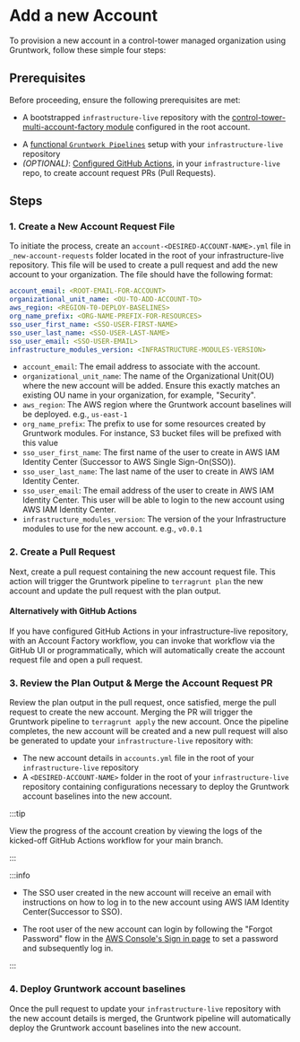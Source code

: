 # Add a new Account

To provision a new account in a control-tower managed organization using Gruntwork, follow these simple four steps:

## Prerequisites

Before proceeding, ensure the following prerequisites are met:

- A bootstrapped `infrastructure-live` repository with the [control-tower-multi-account-factory module](https://GitHub.com/gruntwork-io/terraform-aws-control-tower/tree/main/modules/landingzone/control-tower-multi-account-factory) configured in the root account.
<!-- Repo must include the multi-account factory module configured in the root account -->
- A [functional `Gruntwork Pipelines`](https://LINK-TO-VALID-DOC) setup with your `infrastructure-live` repository
- *(OPTIONAL)*: [Configured GitHub Actions](https://LINK-TO-VALID-DOC), in your `infrastructure-live` repo, to create account request PRs (Pull Requests).

## Steps

### 1. Create a New Account Request File

To initiate the process, create an `account-<DESIRED-ACCOUNT-NAME>.yml` file in `_new-account-requests` folder located in the root of your infrastructure-live repository. This file will be used to create a pull request and add the new account to your organization. The file should have the following format:

  ```yaml account-<DESIRED-ACCOUNT-NAME>.yml
  account_email: <ROOT-EMAIL-FOR-ACCOUNT>
  organizational_unit_name: <OU-TO-ADD-ACCOUNT-TO>
  aws_region: <REGION-T0-DEPLOY-BASELINES>
  org_name_prefix: <ORG-NAME-PREFIX-FOR-RESOURCES>
  sso_user_first_name: <SSO-USER-FIRST-NAME>
  sso_user_last_name: <SSO-USER-LAST-NAME>
  sso_user_email: <SSO-USER-EMAIL>
  infrastructure_modules_version: <INFRASTRUCTURE-MODULES-VERSION>
  ```

  - `account_email`: The email address to associate with the account.
  - `organizational_unit_name`: The name of the Organizational Unit(OU) where the new account will be added. Ensure this exactly matches an existing OU name in your organization, for example, "Security".
  - `aws_region`: The AWS region where the Gruntwork account baselines will be deployed. e.g., `us-east-1`
  - `org_name_prefix`: The prefix to use for some resources created by Gruntwork modules. For instance, S3 bucket files will be prefixed with this value
  - `sso_user_first_name`: The first name of the user to create in AWS IAM Identity Center (Successor to AWS Single Sign-On(SSO)).
  - `sso_user_last_name`: The last name of the user to create in AWS IAM Identity Center.
  - `sso_user_email`: The email address of the user to create in AWS IAM Identity Center. This user will be able to login to the new account using AWS IAM Identity Center.
  - `infrastructure_modules_version`: The version of the your Infrastructure modules to use for the new account. e.g., `v0.0.1`

### 2. Create a Pull Request

Next, create a pull request containing the new account request file. This action will trigger the Gruntwork pipeline to `terragrunt plan` the new account and update the pull request with the plan output.

  #### Alternatively with GitHub Actions

  If you have configured GitHub Actions in your infrastructure-live repository, with an Account Factory workflow, you can invoke that workflow via the GitHub UI or programmatically, which will automatically create the account request file and open a pull request.

### 3. Review the Plan Output & Merge the Account Request PR

Review the plan output in the pull request, once satisfied, merge the pull request to create the new account. Merging the PR will trigger the Gruntwork pipeline to `terragrunt apply` the new account. Once the pipeline completes, the new account will be created and a new pull request will also be generated to update your `infrastructure-live` repository with:

<!-- The Current Gruntwork pipelines does not do this currently but will do so shortly -->
- The new account details in `accounts.yml` file in the root of your `infrastructure-live` repository
- A `<DESIRED-ACCOUNT-NAME>` folder in the root of your `infrastructure-live` repository containing configurations necessary to deploy the Gruntwork account baselines into the new account.

:::tip

View the progress of the account creation by viewing the logs of the kicked-off GitHub Actions workflow for your main branch.

:::

:::info

- The SSO user created in the new account will receive an email with instructions on how to log in to the new account using AWS IAM Identity Center(Successor to SSO).

- The root user of the new account can login by following the "Forgot Password" flow in the [AWS Console's Sign in page](https://console.aws.amazon.com/) to set a password and subsequently log in.
<!-- https://docs.aws.amazon.com/controltower/latest/userguide/root-login.html -->

:::


### 4. Deploy Gruntwork account baselines

Once the pull request to update your `infrastructure-live` repository with the new account details is merged, the Gruntwork pipeline will automatically deploy the Gruntwork account baselines into the new account.
